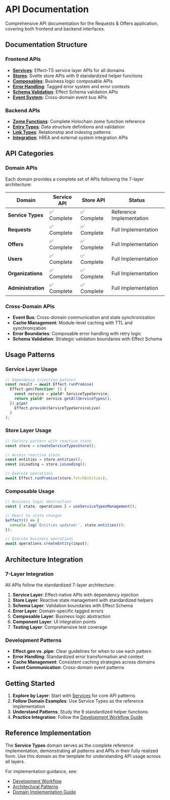 # API Documentation

Comprehensive API documentation for the Requests & Offers application, covering both frontend and backend interfaces.

## Documentation Structure

### Frontend APIs
- **[Services](./frontend/services.md)**: Effect-TS service layer APIs for all domains
- **[Stores](./frontend/stores.md)**: Svelte store APIs with 9 standardized helper functions
- **[Composables](./frontend/composables.md)**: Business logic composable APIs
- **[Error Handling](./frontend/errors.md)**: Tagged error system and error contexts
- **[Schema Validation](./frontend/schemas.md)**: Effect Schema validation APIs
- **[Event System](./frontend/events.md)**: Cross-domain event bus APIs

### Backend APIs
- **[Zome Functions](./backend/zome-functions.md)**: Complete Holochain zome function reference
- **[Entry Types](./backend/entry-types.md)**: Data structure definitions and validation
- **[Link Types](./backend/link-types.md)**: Relationship and indexing patterns
- **[Integration](./backend/integration.md)**: hREA and external system integration APIs

## API Categories

### Domain APIs
Each domain provides a complete set of APIs following the 7-layer architecture:

| Domain | Service API | Store API | Status |
|--------|-------------|-----------|---------|
| **Service Types** | ✅ Complete | ✅ Complete | Reference Implementation |
| **Requests** | ✅ Complete | ✅ Complete | Full Implementation |
| **Offers** | ✅ Complete | ✅ Complete | Full Implementation |
| **Users** | ✅ Complete | ✅ Complete | Full Implementation |
| **Organizations** | ✅ Complete | ✅ Complete | Full Implementation |
| **Administration** | ✅ Complete | ✅ Complete | Full Implementation |

### Cross-Domain APIs
- **Event Bus**: Cross-domain communication and state synchronization
- **Cache Management**: Module-level caching with TTL and synchronization
- **Error Boundaries**: Composable error handling with retry logic
- **Schema Validation**: Strategic validation boundaries with Effect Schema

## Usage Patterns

### Service Layer Usage
```typescript
// Dependency injection pattern
const result = await Effect.runPromise(
  Effect.gen(function* () {
    const service = yield* ServiceTypeService;
    return yield* service.getAllServiceTypes();
  }).pipe(
    Effect.provide(ServiceTypeServiceLive)
  )
);
```

### Store Layer Usage
```typescript
// Factory pattern with reactive state
const store = createServiceTypesStore();

// Access reactive state
const entities = store.entities();
const isLoading = store.isLoading();

// Execute operations
await Effect.runPromise(store.fetchEntities);
```

### Composable Usage
```typescript
// Business logic abstraction
const { state, operations } = useServiceTypesManagement();

// React to state changes
$effect(() => {
  console.log('Entities updated:', state.entities());
});

// Execute business operations
await operations.createEntity(input);
```

## Architecture Integration

### 7-Layer Integration
All APIs follow the standardized 7-layer architecture:

1. **Service Layer**: Effect-native APIs with dependency injection
2. **Store Layer**: Reactive state management with standardized helpers
3. **Schema Layer**: Validation boundaries with Effect Schema
4. **Error Layer**: Domain-specific tagged errors
5. **Composable Layer**: Business logic abstraction
6. **Component Layer**: UI integration points
7. **Testing Layer**: Comprehensive test coverage

### Development Patterns
- **Effect.gen vs .pipe**: Clear guidelines for when to use each pattern
- **Error Handling**: Standardized error transformation and context
- **Cache Management**: Consistent caching strategies across domains
- **Event Communication**: Cross-domain event patterns

## Getting Started

1. **Explore by Layer**: Start with [Services](./frontend/services.md) for core API patterns
2. **Follow Domain Examples**: Use Service Types as the reference implementation
3. **Understand Patterns**: Study the 9 standardized helper functions
4. **Practice Integration**: Follow the [Development Workflow Guide](../../guides/development-workflow.md)

## Reference Implementation

The **Service Types** domain serves as the complete reference implementation, demonstrating all patterns and APIs in their fully realized form. Use this domain as the template for understanding API usage across all layers.

For implementation guidance, see:
- [Development Workflow](../../guides/development-workflow.md)
- [Architectural Patterns](../../guides/architectural-patterns.md)
- [Domain Implementation Guide](../../guides/domain-implementation.md)